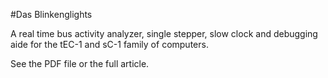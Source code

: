 #Das Blinkenglights

A real time bus activity analyzer, single stepper, slow clock and debugging aide for the tEC-1 and sC-1 family of computers.

See the PDF file or the full article.
